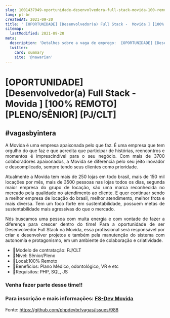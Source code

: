 ```yaml
---
slug: 1001437949-oportunidade-desenvolvedora-full-stack-movida-100-remoto-plenosenior-pjclt
lang: pt-br
createdAt: 2021-09-20
title: ' [OPORTUNIDADE] [Desenvolvedor(a) Full Stack -  Movida ] [100% REMOTO] [PLENO/SÊNIOR] [PJ/CLT] - Vaga de Emprego'
sitemap:
  lastModified: 2021-09-20
meta:
  description: 'Detalhes sobre a vaga de emprego:  [OPORTUNIDADE] [Desenvolvedor(a) Full Stack -  Movida ] [100% REMOTO] [PLENO/SÊNIOR] [PJ/CLT]'
  twitter:
    card: summary
    site: '@nawarian'
---
```


#  [OPORTUNIDADE] [Desenvolvedor(a) Full Stack -  Movida ] [100% REMOTO] [PLENO/SÊNIOR] [PJ/CLT]

<h2>#vagasbyintera </h2>

<div align="justify">
A Movida é uma empresa apaixonada pelo que faz. É uma empresa que tem orgulho do que faz e que acredita que participar de histórias, reencontros e momentos é imprescindível para o seu negócio. Com mais de 3700 colaboradores apaixonados, a Movida se diferencia pelo seu jeito inovador e descomplicado, sempre tendo seus clientes como prioridade.
 
Atualmente a Movida tem mais de 250 lojas em todo brasil, mais de 150 mil locações por mês, mais de 3500 pessoas nas lojas todos os dias, segunda maior empresa do grupo de locação, são uma marca reconhecida no mercado pela qualidade no atendimento ao cliente. E quer continuar sendo a melhor empresa de locação do brasil, melhor atendimento, melhor frota e mais diversa. Tem um foco forte em sustentabilidade, possuem metas de sustentabilidade mais agressivas do que  o mercado.
 
Nós buscamos uma pessoa com muita energia e com vontade de fazer a diferença para crescer dentro do time! Para a  oportunidade de ser Desenvolvedor Full Stack na Movida, essa profissional será responsável por criar e desenvolver projetos e também pela manutenção do sistema com autonomia e protagonismo, em um ambiente de colaboração e criatividade.
 </div>
 <ul>
<li>📌Modelo de contratação: PJ/CLT</li>
<li>📌Nível: Sênior/Pleno</li>
<li>📌Local:100% Remoto</li>
<li>📌Benefícios:  Plano Médico, odontológico, VR e etc</li>
<li>📌Requisitos: PHP, SQL, JS</li>

 </ul>
  
<h3> Venha fazer parte desse time!! </h3>
<h3> Para inscrição e mais informações: <a href='https://vagas-emb.byintera.com/debstack'>FS-Dev Movida </a> </h3>

Fonte: https://github.com/phpdevbr/vagas/issues/988
